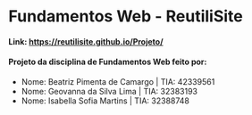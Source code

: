 ﻿# Fundamentos Web - ReutiliSite
<h4>Link: <a href="https://reutilisite.github.io/Projeto/">https://reutilisite.github.io/Projeto/</a></h4>
<h4>Projeto da disciplina de Fundamentos Web feito por:</h4>
<ul>
  <li>Nome: Beatriz Pimenta de Camargo | TIA: 42339561</li>
  <li>Nome: Geovanna da Silva Lima | TIA: 32383193</li>
  <li>Nome: Isabella Sofia Martins | TIA: 32388748</li>
</ul>
